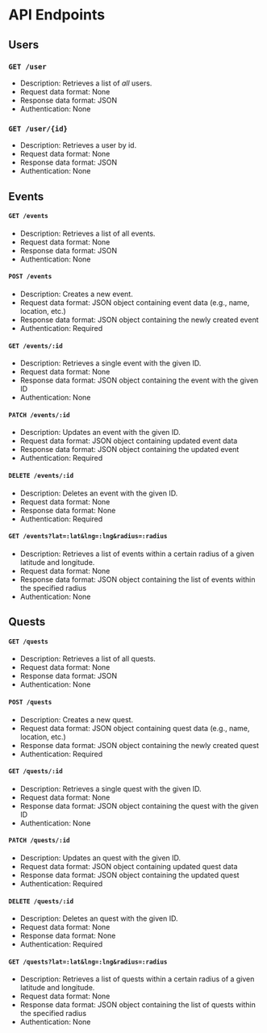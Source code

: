 # API Endpoints

## Users

### `GET /user` 

- Description: Retrieves a list of *all* users.
- Request data format: None
- Response data format: JSON
- Authentication: None

### `GET /user/{id}`

- Description: Retrieves a user by id.
- Request data format: None
- Response data format: JSON
- Authentication: None

## Events

#### `GET /events`
- Description: Retrieves a list of all events.
- Request data format: None
- Response data format: JSON
- Authentication: None

#### `POST /events`
- Description: Creates a new event.
- Request data format: JSON object containing event data (e.g., name, location, etc.)
- Response data format: JSON object containing the newly created event
- Authentication: Required

#### `GET /events/:id`
- Description: Retrieves a single event with the given ID.
- Request data format: None
- Response data format: JSON object containing the event with the given ID
- Authentication: None

#### `PATCH /events/:id`
- Description: Updates an event with the given ID.
- Request data format: JSON object containing updated event data
- Response data format: JSON object containing the updated event
- Authentication: Required

#### `DELETE /events/:id`
- Description: Deletes an event with the given ID.
- Request data format: None
- Response data format: None
- Authentication: Required 

#### `GET /events?lat=:lat&lng=:lng&radius=:radius`
- Description: Retrieves a list of events within a certain radius of a given latitude and longitude.
- Request data format: None
- Response data format: JSON object containing the list of events within the specified radius
- Authentication: None

<!-- #### `GET /events?type=:type` -->
<!-- - Description: Retrieves a list of events of a certain type. -->
<!-- - Request data format: None -->
<!-- - Response data format: JSON object containing the list of events of the specified type -->
<!-- - Authentication: None -->
<!---->

## Quests

#### `GET /quests`
- Description: Retrieves a list of all quests.
- Request data format: None
- Response data format: JSON
- Authentication: None

#### `POST /quests`
- Description: Creates a new quest.
- Request data format: JSON object containing quest data (e.g., name, location, etc.)
- Response data format: JSON object containing the newly created quest
- Authentication: Required

#### `GET /quests/:id`
- Description: Retrieves a single quest with the given ID.
- Request data format: None
- Response data format: JSON object containing the quest with the given ID
- Authentication: None

#### `PATCH /quests/:id`
- Description: Updates an quest with the given ID.
- Request data format: JSON object containing updated quest data
- Response data format: JSON object containing the updated quest
- Authentication: Required

#### `DELETE /quests/:id`
- Description: Deletes an quest with the given ID.
- Request data format: None
- Response data format: None
- Authentication: Required 

#### `GET /quests?lat=:lat&lng=:lng&radius=:radius`
- Description: Retrieves a list of quests within a certain radius of a given latitude and longitude.
- Request data format: None
- Response data format: JSON object containing the list of quests within the specified radius
- Authentication: None
